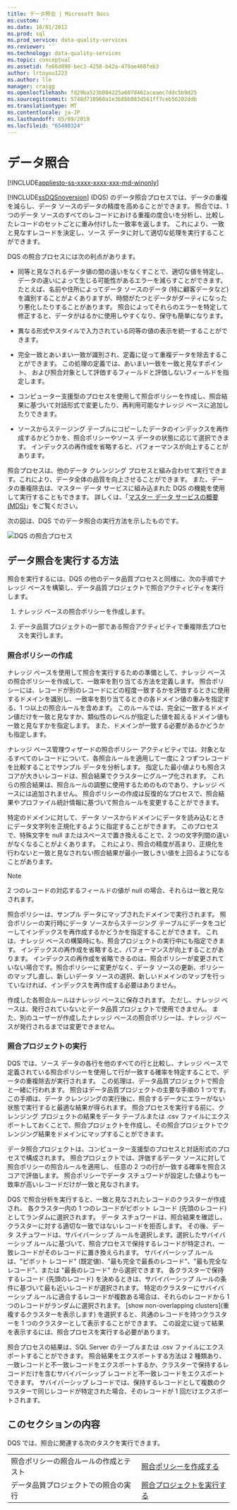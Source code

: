```yaml
---
title: データ照合 | Microsoft Docs
ms.custom: ''
ms.date: 10/01/2012
ms.prod: sql
ms.prod_service: data-quality-services
ms.reviewer: ''
ms.technology: data-quality-services
ms.topic: conceptual
ms.assetid: fe66d098-bec3-4258-b42a-479ae460feb3
author: lrtoyou1223
ms.author: lle
manager: craigg
ms.openlocfilehash: fd29ba523b004225a607d462aceaec7ddc5b9d25
ms.sourcegitcommit: 5748d710960a1e3b8bb003d561ff7ceb56202ddb
ms.translationtype: MT
ms.contentlocale: ja-JP
ms.lasthandoff: 05/09/2019
ms.locfileid: "65480324"
---
```

# <a name="data-matching"></a>データ照合

[!INCLUDE[appliesto-ss-xxxx-xxxx-xxx-md-winonly](../includes/appliesto-ss-xxxx-xxxx-xxx-md-winonly.md)]

  [!INCLUDE[ssDQSnoversion](../includes/ssdqsnoversion-md.md)] (DQS) のデータ照合プロセスでは、データの重複を減らし、データ ソースのデータの精度を高めることができます。 照合では、1 つのデータ ソースのすべてのレコードにおける重複の度合いを分析し、比較したレコードのセットごとに重み付けした一致率を返します。 これにより、一致と見なすレコードを決定し、ソース データに対して適切な処理を実行することができます。  
  
 DQS の照合プロセスには次の利点があります。  
  
-   同等と見なされるデータ値の間の違いをなくすことで、適切な値を特定し、データの違いによって生じる可能性があるエラーを減らすことができます。 たとえば、名前や住所によってデータ ソースのデータ (特に顧客データなど) を識別することがよくありますが、時間がたつとデータがダーティになったり悪化したりすることがあります。 照合によってそれらのエラーを特定して修正すると、データがはるかに使用しやすくなり、保守も簡単になります。  
  
-   異なる形式やスタイルで入力されている同等の値の表示を統一することができます。  
  
-   完全一致とあいまい一致が識別され、定義に従って重複データを除去することができます。 この処理の定義では、あいまい一致を一致と見なすポイント、 および照合対象として評価するフィールドと評価しないフィールドを指定します。  
  
-   コンピューター支援型のプロセスを使用して照合ポリシーを作成し、照合結果に基づいて対話形式で変更したり、再利用可能なナレッジ ベースに追加したりできます。  
  
-   ソースからステージング テーブルにコピーしたデータのインデックスを再作成するかどうかを、照合ポリシーやソース データの状態に応じて選択できます。 インデックスの再作成を省略すると、パフォーマンスが向上することがあります。  
  
 照合プロセスは、他のデータ クレンジング プロセスと組み合わせて実行できます。これにより、データ全体の品質を向上させることができます。 また、データの重複除去は、マスター データ サービスに組み込まれた DQS の機能を使用して実行することもできます。 詳しくは、「[マスター データ サービスの概要 &#40;MDS&#41;](../master-data-services/master-data-services-overview-mds.md)」をご覧ください。  
  
 次の図は、DQS でのデータ照合の実行方法を示したものです。  
  
 ![DQS の照合プロセス](../data-quality-services/media/dqs-matchingprocess.gif "DQS の照合プロセス")  
  
##  <a name="How"></a> データ照合を実行する方法  
 照合を実行するには、DQS の他のデータ品質プロセスと同様に、次の手順でナレッジ ベースを構築し、データ品質プロジェクトで照合アクティビティを実行します。  
  
1.  ナレッジ ベースの照合ポリシーを作成します。  
  
2.  データ品質プロジェクトの一部である照合アクティビティで重複除去プロセスを実行します。  
  
###  <a name="Policy"></a> 照合ポリシーの作成  
 ナレッジ ベースを使用して照合を実行するための準備として、ナレッジ ベースの照合ポリシーを作成して、一致率を割り当てる方法を定義します。 照合ポリシーには、レコードが別のレコードにどの程度一致するかを評価するときに使用するドメインを識別し、一致率を割り当てるときの各ドメイン値の重みを指定する、1 つ以上の照合ルールを含めます。 このルールでは、完全に一致するドメイン値だけを一致と見なすか、類似性のレベルが指定した値を超えるドメイン値も一致と見なすかを指定します。 また、ドメインが一致する必要があるかどうかも指定します。  
  
 ナレッジ ベース管理ウィザードの照合ポリシー アクティビティでは、対象となるすべてのレコードについて、各照合ルールを適用して一度に 2 つずつレコードを比較することでサンプル データを分析します。 指定した最小値よりも照合スコアが大きいレコードは、照合結果でクラスターにグループ化されます。 これらの照合結果は、照合ルールの調整に使用するためのものであり、ナレッジ ベースには追加されません。 照合ポリシーの作成は反復的なプロセスで、照合結果やプロファイル統計情報に基づいて照合ルールを変更することができます。  
  
 特定のドメインに対して、データ ソースからドメインにデータを読み込むときにデータ文字列を正規化するように指定することができます。 このプロセスで、特殊文字を null またはスペースで置き換えることで、2 つの文字列間の違いがなくなることがよくあります。 これにより、照合の精度が高まり、正規化を行わないと一致と見なされない照合結果が最小一致しきい値を上回るようになることがあります。  
  
> [!NOTE]  
>  2 つのレコードの対応するフィールドの値が null の場合、それらは一致と見なされます。  
  
 照合ポリシーは、サンプル データにマップされたドメインで実行されます。 照合ポリシーの実行時にデータ ソースからステージング テーブルにデータをコピーしてインデックスを再作成するかどうかを指定することができます。 これは、ナレッジ ベースの構築時にも、照合プロジェクトの実行中にも指定できます。 インデックスの再作成を省略すると、パフォーマンスが向上することがあります。 インデックスの再作成を省略できるのは、照合ポリシーが変更されていない場合です。照合ポリシーに変更がなく、データ ソースの更新、ポリシーのマップし直し、新しいデータ ソースの選択、新しいドメインのマップを行っていなければ、インデックスを再作成する必要はありません。  
  
 作成した各照合ルールはナレッジ ベースに保存されます。 ただし、ナレッジ ベースは、発行されていないとデータ品質プロジェクトで使用できません。 また、別のユーザーが作成したナレッジ ベースの照合ポリシーは、ナレッジ ベースが発行されるまでは変更できません。  
  
###  <a name="Project"></a> 照合プロジェクトの実行  
 DQS では、ソース データの各行を他のすべての行と比較し、ナレッジ ベースで定義されている照合ポリシーを使用して行が一致する確率を特定することで、データの重複除去が実行されます。 この処理は、データ品質プロジェクトで照合と一緒に行われます。 照合はデータ品質プロジェクトの主要な手順の 1 つです。 この手順は、データ クレンジングの実行後に、照合するデータにエラーがない状態で実行すると最適な結果が得られます。 照合プロセスを実行する前に、クレンジング プロジェクトの結果をデータ テーブルまたは .csv ファイルにエクスポートしておくことで、照合プロジェクトを作成し、その照合プロジェクトでクレンジング結果をドメインにマップすることができます。  
  
 データ照合プロジェクトは、コンピューター支援型のプロセスと対話形式のプロセスで構成されます。 照合プロジェクトでは、評価するデータ ソースに対して照合ポリシーの照合ルールを適用し、 任意の 2 つの行が一致する確率を照合スコアで評価します。 照合ポリシーでデータ スチュワードが設定した値よりも一致率が高いレコードだけが一致と見なされます。  
  
 DQS で照合分析を実行すると、一致と見なされたレコードのクラスターが作成され、 各クラスター内の 1 つのレコードがピボット レコード (先頭のレコード) としてランダムに選択されます。 データ スチュワードは、照合結果を確認し、クラスターに対する適切な一致ではないレコードを拒否します。 その後、データ スチュワードは、サバイバーシップ ルールを選択します。選択したサバイバーシップ ルールに基づいて、照合プロセスで保持するレコードが特定され、一致レコードがそのレコードに置き換えられます。 サバイバーシップ ルールは、"ピボット レコード" (既定値)、"最も完全で最長のレコード"、"最も完全なレコード"、または "最長のレコード" から選択できます。 各クラスターで保持するレコード (先頭のレコード) を決めるときは、サバイバーシップ ルールの条件に基づいて最も近いレコードが選択されます。 特定のクラスターにサバイバーシップ ルールに適合するレコードが複数ある場合は、それらのレコードから 1 つのレコードがランダムに選択されます。 [show non-overlapping clusters]\(重複するクラスターを表示します\) を選択すると、共通のレコードを持つクラスターを 1 つのクラスターとして表示することができます。 この設定に従って結果を表示するには、照合プロセスを実行する必要があります。  
  
 照合プロセスの結果は、SQL Server のテーブルまたは .csv ファイルにエクスポートすることができます。 照合結果をエクスポートする方法は 2 種類あり、一致レコードと不一致レコードをエクスポートするか、クラスターで保持するレコードだけを含むサバイバーシップ レコードと不一致レコードをエクスポートできます。 サバイバーシップ レコードでは、保持するレコードとして複数のクラスターで同じレコードが特定された場合、そのレコードが 1 回だけエクスポートされます。  
  
## <a name="in-this-section"></a>このセクションの内容  
 DQS では、照合に関連する次のタスクを実行できます。  
  
|||  
|-|-|  
|照合ポリシーの照合ルールの作成とテスト|[照合ポリシーを作成する](../data-quality-services/create-a-matching-policy.md)|  
|データ品質プロジェクトでの照合の実行|[照合プロジェクトを実行する](../data-quality-services/run-a-matching-project.md)|  
  
  
